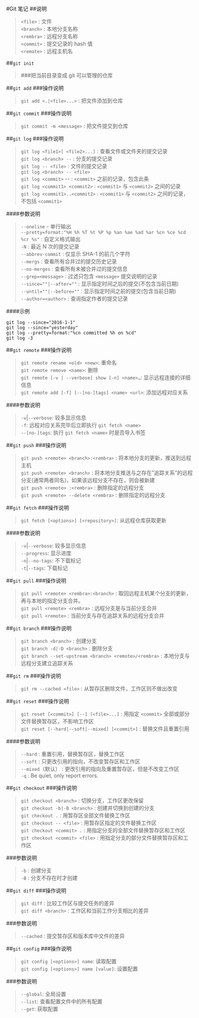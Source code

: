 #Git 笔记
##说明
>`<file>` : 文件  
`<branch>` : 本地分支名称  
`<rembra>` : 远程分支名称  
`<commit>` : 提交记录的 hash 值  
`<remote>` : 远程主机名  

##`git init`
>###把当前目录变成 git 可以管理的仓库

##`git add`
###操作说明
>`git add <.|<file>...>` : 把文件添加到仓库

##`git commit`
###操作说明
>`git commit -m <message>` : 把文件提交到仓库

##`git log`
###操作说明
>`git log <file1>[ <file2>...]` : 查看文件或文件夹的提交记录  
`git log <branch> --` : 分支的提交记录  
`git log -- <file>` : 文件的提交记录  
`git log <branch> -- <file>`  
`git log <commit>` -- : `<commit>` 之前的记录，包含此条  
`git log <commit1> <commit2>` : `<commit1>` 与 `<commit2>` 之间的记录  
`git log <commit1>..<commit2>` : `<commit1>` 与 `<commit2>` 之间的记录，不包括 `<commit1>`

####参数说明
>`--oneline` - 单行输出  
`--pretty=format:"%H %h %T %t %P %p %an %ae %ad %ar %cn %ce %cd %cr %s"` : 自定义格式输出  
`-N` : 最近 N 次的提交记录  
`--abbrev-commit` : 仅显示 SHA-1 的前几个字符  
`--mergs` : 查看所有合并过的提交历史记录  
`--no-merges` : 查看所有未被合并过的提交信息  
`--grep=<message>` : 过滤只包含 `<message>` 提交说明的记录  
`--since=""|--after=""` : 显示指定时间之后的提交(不包含当前日期)  
`--until=""|--before=""` : 显示指定时间之前的提交(包含当前日期)  
`--author=<author>` : 查询指定作者的提交记录

####示例
```
git log --since="2016-1-1"
git log --since="yesterday"
git log --pretty=format:"%cn committed %h on %cd"
git log -3
```  

##`git remote`
###操作说明
>`git remote rename <old> <new>`: 重命名  
`git remote remove <name>`: 删除  
`git remote [-v | --verbose] show [-n] <name>…`: 显示远程连接的详细信息  
`git remote add [-f] [--[no-]tags] <name> <url>`: 添加远程对应关系

####参数说明
>`-v`|`--verbose`: 较多显示信息  
`-f`: 远程对应关系完毕后立即执行 `git fetch <name>`  
`--[no-]tags`: 执行 `git fetch <name>` 时是否导入书签

##`git push`
###操作说明
>`git push <remote> <branch>:<rembra>` : 将本地分支的更新，推送到远程主机  
`git push <remote> <branch>` : 将本地分支推送与之存在”追踪关系”的远程分支(通常两者同名)，如果该远程分支不存在，则会被新建  
`git push <remote> :<rembra>` : 删除指定的远程分支  
`git push <remote> --delete <rembra>` : 删除指定的远程分支

##`git fetch`
###操作说明
>`git fetch [<options>] [<repository>]`: 从远程仓库获取更新

####参数说明
>`-v`|`--verbose`: 较多显示信息  
`--progress`: 显示进度  
`-n`|`--no-tags`: 不下载标记  
`-t`|`--tags`: 下载标记

##`git pull`
###操作说明
>`git pull <remote> <rembra>:<branch>` : 取回远程主机某个分支的更新，再与本地的指定分支合并。  
`git pull <remote> <rembra>` : 远程分支是与当前分支合并  
`git pull <remote>` : 当前分支与存在追踪关系的远程分支合并

##`git branch`
###操作说明
>`git branch <branch>` : 创建分支  
`git branch -d|-D <branch>` : 删除分支  
`git branch --set-upstream <branch> <remote>/<rembra>` : 本地分支与远程分支建立追踪关系

##`git rm`
###操作说明
>`git rm --cached <file>` : 从暂存区删除文件，工作区则不做出改变

##`git reset`
###操作说明
>`git reset [<commit>] [--] [<file>...]` : 用指定 `<commit>` 全部或部分文件替换暂存区，不影响工作区  
`git reset [--hard|--soft|--mixed] [<commit>]` : 替换文件且重置引用  

####参数说明
>`--hard` : 重置引用，替换暂存区，替换工作区  
`--soft` : 只更改引用的指向，不改变暂存区和工作区  
`--mixed`（默认） : 更改引用的指向及重置暂存区，但是不改变工作区  
`-q` : Be quiet, only report errors.

##`git checkout`
###操作说明
>`git checkout <branch>` : 切换分支，工作区更改保留  
`git checkout -b|-B <branch>` : 创建并切换到创建的分支  
`git checkout .` : 用暂存区全部文件替换工作区  
`git checkout -- <file>` : 用暂存区指定的文件替换工作区  
`git checkout <commit> .` : 用指定分支的全部文件替换暂存区和工作区  
`git checkout <commit> <file>` : 用指定分支的部分文件替换暂存区和工作区

###参数说明
>`-b` : 创建分支  
`-B` : 分支不存在时才创建

##`git diff`
###操作说明
>`git diff` : 比较工作区与提交任务的差异  
`git diff <branch>` : 工作区和当前工作分支相比的差异

###参数说明
>`--cached` : 提交暂存区和版本库中文件的差异

##`git config`
###操作说明
>`git config [<options>] name`: 读取配置  
`git config [<options>] name [value]`: 设置配置

###参数说明
>`--global`: 全局设置  
`--list`: 查看配置文件中的所有配置  
`--get`: 获取配置
